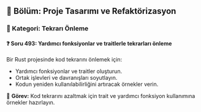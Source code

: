 ## 📘 Bölüm: Proje Tasarımı ve Refaktörizasyon  
### 🔹 Kategori: Tekrarı Önleme  
#### ❓ Soru 493: Yardımcı fonksiyonlar ve traitlerle tekrarları önleme

Bir Rust projesinde kod tekrarını önlemek için:

- Yardımcı fonksiyonlar ve traitler oluşturun.
- Ortak işlevleri ve davranışları soyutlayın.
- Kodun yeniden kullanılabilirliğini artıracak örnekler verin.

🔧 **Görev:** Kod tekrarını azaltmak için trait ve yardımcı fonksiyon kullanımına örnekler hazırlayın.
